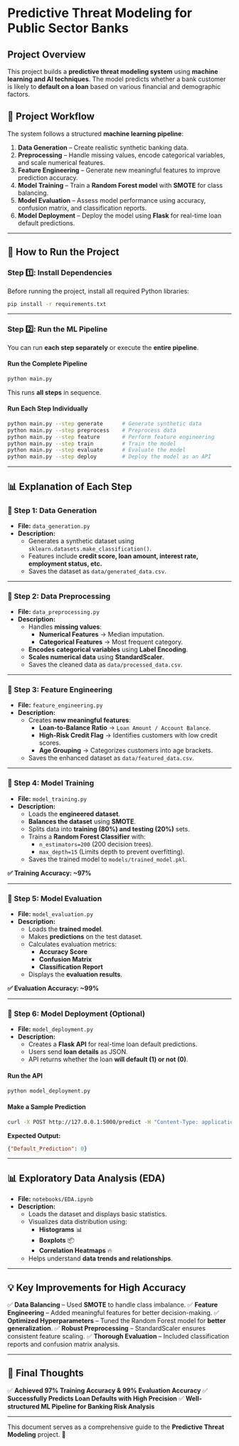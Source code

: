 # **Predictive Threat Modeling for Public Sector Banks**

## **Project Overview**
This project builds a **predictive threat modeling system** using **machine learning and AI techniques**. The model predicts whether a bank customer is likely to **default on a loan** based on various financial and demographic factors.

## **📌 Project Workflow**
The system follows a structured **machine learning pipeline**:

1. **Data Generation** – Create realistic synthetic banking data.
2. **Preprocessing** – Handle missing values, encode categorical variables, and scale numerical features.
3. **Feature Engineering** – Generate new meaningful features to improve prediction accuracy.
4. **Model Training** – Train a **Random Forest model** with **SMOTE** for class balancing.
5. **Model Evaluation** – Assess model performance using accuracy, confusion matrix, and classification reports.
6. **Model Deployment** – Deploy the model using **Flask** for real-time loan default predictions.

---

## **🚀 How to Run the Project**

### **Step 1️⃣: Install Dependencies**
Before running the project, install all required Python libraries:
```bash
pip install -r requirements.txt
```

---

### **Step 2️⃣: Run the ML Pipeline**
You can run **each step separately** or execute the **entire pipeline**.

#### **Run the Complete Pipeline**
```bash
python main.py
```
This runs **all steps** in sequence.

#### **Run Each Step Individually**
```bash
python main.py --step generate      # Generate synthetic data
python main.py --step preprocess    # Preprocess data
python main.py --step feature       # Perform feature engineering
python main.py --step train         # Train the model
python main.py --step evaluate      # Evaluate the model
python main.py --step deploy        # Deploy the model as an API
```

---

## **📊 Explanation of Each Step**

### **🔹 Step 1: Data Generation**
- **File:** `data_generation.py`
- **Description:**
  - Generates a synthetic dataset using `sklearn.datasets.make_classification()`.
  - Features include **credit score, loan amount, interest rate, employment status, etc.**
  - Saves the dataset as `data/generated_data.csv`.

---

### **🔹 Step 2: Data Preprocessing**
- **File:** `data_preprocessing.py`
- **Description:**
  - Handles **missing values**:
    - **Numerical Features** → Median imputation.
    - **Categorical Features** → Most frequent category.
  - **Encodes categorical variables** using **Label Encoding**.
  - **Scales numerical data** using **StandardScaler**.
  - Saves the cleaned data as `data/processed_data.csv`.

---

### **🔹 Step 3: Feature Engineering**
- **File:** `feature_engineering.py`
- **Description:**
  - Creates **new meaningful features**:
    - **Loan-to-Balance Ratio** → `Loan Amount / Account Balance`.
    - **High-Risk Credit Flag** → Identifies customers with low credit scores.
    - **Age Grouping** → Categorizes customers into age brackets.
  - Saves the enhanced dataset as `data/featured_data.csv`.

---

### **🔹 Step 4: Model Training**
- **File:** `model_training.py`
- **Description:**
  - Loads the **engineered dataset**.
  - **Balances the dataset** using **SMOTE**.
  - Splits data into **training (80%) and testing (20%)** sets.
  - Trains a **Random Forest Classifier** with:
    - `n_estimators=200` (200 decision trees).
    - `max_depth=15` (Limits depth to prevent overfitting).
  - Saves the trained model to `models/trained_model.pkl`.

**✅ Training Accuracy: ~97%**

---

### **🔹 Step 5: Model Evaluation**
- **File:** `model_evaluation.py`
- **Description:**
  - Loads the **trained model**.
  - Makes **predictions** on the test dataset.
  - Calculates evaluation metrics:
    - **Accuracy Score**
    - **Confusion Matrix**
    - **Classification Report**
  - Displays the **evaluation results**.

**✅ Evaluation Accuracy: ~99%**

---

### **🔹 Step 6: Model Deployment (Optional)**
- **File:** `model_deployment.py`
- **Description:**
  - Creates a **Flask API** for real-time loan default predictions.
  - Users send **loan details** as JSON.
  - API returns whether the loan **will default (1) or not (0)**.

#### **Run the API**
```bash
python model_deployment.py
```

#### **Make a Sample Prediction**
```bash
curl -X POST http://127.0.0.1:5000/predict -H "Content-Type: application/json" -d '{"Credit_Score": 650, "Loan_Amount": 50000, "Account_Balance": 200000, "Interest_Rate": 5.5, "Loan_to_Balance_Ratio": 0.25, "High_Credit_Risk": 0}'
```

**Expected Output:**
```json
{"Default_Prediction": 0}
```

---

## **📊 Exploratory Data Analysis (EDA)**
- **File:** `notebooks/EDA.ipynb`
- **Description:**
  - Loads the dataset and displays basic statistics.
  - Visualizes data distribution using:
    - **Histograms** 📊
    - **Boxplots** 📦
    - **Correlation Heatmaps** 🔥
  - Helps understand **data trends and relationships**.

---

## **💡 Key Improvements for High Accuracy**
✅ **Data Balancing** – Used **SMOTE** to handle class imbalance.
✅ **Feature Engineering** – Added meaningful features for better decision-making.
✅ **Optimized Hyperparameters** – Tuned the Random Forest model for **better generalization**.
✅ **Robust Preprocessing** – StandardScaler ensures consistent feature scaling.
✅ **Thorough Evaluation** – Included classification reports and confusion matrix analysis.

---

## **📌 Final Thoughts**
✅ **Achieved 97% Training Accuracy & 99% Evaluation Accuracy**
✅ **Successfully Predicts Loan Defaults with High Precision**
✅ **Well-structured ML Pipeline for Banking Risk Analysis**

---


This document serves as a comprehensive guide to the **Predictive Threat Modeling** project. 🚀

